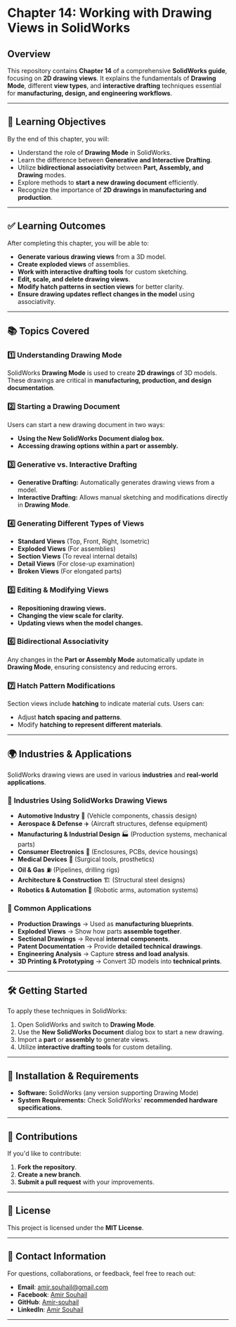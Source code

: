 # Chapter 14: Working with Drawing Views in SolidWorks  

## Overview  
This repository contains **Chapter 14** of a comprehensive **SolidWorks guide**, focusing on **2D drawing views**. It explains the fundamentals of **Drawing Mode**, different **view types**, and **interactive drafting** techniques essential for **manufacturing, design, and engineering workflows**.  

---

## 🎯 Learning Objectives  
By the end of this chapter, you will:  
- Understand the role of **Drawing Mode** in SolidWorks.  
- Learn the difference between **Generative and Interactive Drafting**.  
- Utilize **bidirectional associativity** between **Part, Assembly, and Drawing** modes.  
- Explore methods to **start a new drawing document** efficiently.  
- Recognize the importance of **2D drawings in manufacturing and production**.  

---

## ✅ Learning Outcomes  
After completing this chapter, you will be able to:  
- **Generate various drawing views** from a 3D model.  
- **Create exploded views** of assemblies.  
- **Work with interactive drafting tools** for custom sketching.  
- **Edit, scale, and delete drawing views**.  
- **Modify hatch patterns in section views** for better clarity.  
- **Ensure drawing updates reflect changes in the model** using associativity.  

---

## 📚 Topics Covered  

### 1️⃣ **Understanding Drawing Mode**  
SolidWorks **Drawing Mode** is used to create **2D drawings** of 3D models. These drawings are critical in **manufacturing, production, and design documentation**.  

### 2️⃣ **Starting a Drawing Document**  
Users can start a new drawing document in two ways:  
- **Using the New SolidWorks Document dialog box.**  
- **Accessing drawing options within a part or assembly.**  

### 3️⃣ **Generative vs. Interactive Drafting**  
- **Generative Drafting:** Automatically generates drawing views from a model.  
- **Interactive Drafting:** Allows manual sketching and modifications directly in **Drawing Mode**.  

### 4️⃣ **Generating Different Types of Views**  
- **Standard Views** (Top, Front, Right, Isometric)  
- **Exploded Views** (For assemblies)  
- **Section Views** (To reveal internal details)  
- **Detail Views** (For close-up examination)  
- **Broken Views** (For elongated parts)  

### 5️⃣ **Editing & Modifying Views**  
- **Repositioning drawing views.**  
- **Changing the view scale for clarity.**  
- **Updating views when the model changes.**  

### 6️⃣ **Bidirectional Associativity**  
Any changes in the **Part or Assembly Mode** automatically update in **Drawing Mode**, ensuring consistency and reducing errors.  

### 7️⃣ **Hatch Pattern Modifications**  
Section views include **hatching** to indicate material cuts. Users can:  
- Adjust **hatch spacing and patterns**.  
- Modify **hatching to represent different materials**.  

---

## 🌍 Industries & Applications  

SolidWorks drawing views are used in various **industries** and **real-world applications**.  

### 🔧 **Industries Using SolidWorks Drawing Views**  
- **Automotive Industry** 🚗 (Vehicle components, chassis design)  
- **Aerospace & Defense** ✈️ (Aircraft structures, defense equipment)  
- **Manufacturing & Industrial Design** 🏭 (Production systems, mechanical parts)  
- **Consumer Electronics** 📱 (Enclosures, PCBs, device housings)  
- **Medical Devices** 🏥 (Surgical tools, prosthetics)  
- **Oil & Gas** ⛽ (Pipelines, drilling rigs)  
- **Architecture & Construction** 🏗 (Structural steel designs)  
- **Robotics & Automation** 🤖 (Robotic arms, automation systems)  

### 🔨 **Common Applications**  
- **Production Drawings** → Used as **manufacturing blueprints**.  
- **Exploded Views** → Show how parts **assemble together**.  
- **Sectional Drawings** → Reveal **internal components**.  
- **Patent Documentation** → Provide **detailed technical drawings**.  
- **Engineering Analysis** → Capture **stress and load analysis**.  
- **3D Printing & Prototyping** → Convert 3D models into **technical prints**.  

---

## 🛠 Getting Started  
To apply these techniques in SolidWorks:  
1. Open SolidWorks and switch to **Drawing Mode**.  
2. Use the **New SolidWorks Document** dialog box to start a new drawing.  
3. Import a **part** or **assembly** to generate views.  
4. Utilize **interactive drafting tools** for custom detailing.  

---

## 🔧 Installation & Requirements  
- **Software:** SolidWorks (any version supporting Drawing Mode)  
- **System Requirements:** Check SolidWorks' **recommended hardware specifications**.  

---

## 🤝 Contributions  
If you'd like to contribute:  
1. **Fork the repository**.  
2. **Create a new branch**.  
3. **Submit a pull request** with your improvements.  

---

## 📜 License  
This project is licensed under the **MIT License**.  

---

## 📩 Contact Information  
For questions, collaborations, or feedback, feel free to reach out:  
- **Email**: [amir.souhail@gmail.com](mailto:amir.souhail@gmail.com)  
- **Facebook**: [Amir Souhail](https://www.facebook.com/amir.souhail)  
- **GitHub**: [Amir-souhail](https://github.com/Amir-souhail)  
- **LinkedIn**: [Amir Souhail](https://www.linkedin.com/in/amir-souhail-3b939069/)  

---

